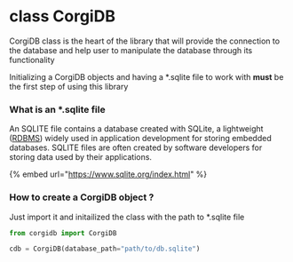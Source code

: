 # class CorgiDB

CorgiDB class is the heart of the library that will provide the connection to the database and help user to manipulate the database through its functionality

Initializing a CorgiDB objects and having a \*.sqlite file to work with **must** be the first step of using this library

### What is an \*.sqlite file

An SQLITE file contains a database created with SQLite, a lightweight ([RDBMS](https://techterms.com/definition/rdbms)) widely used in application development for storing embedded databases. SQLITE files are often created by software developers for storing data used by their applications.

{% embed url="https://www.sqlite.org/index.html" %}

### How to create a CorgiDB object ?

Just import it and initailized the class with the path to \*.sqlite file

```python
from corgidb import CorgiDB

cdb = CorgiDB(database_path="path/to/db.sqlite")
```
